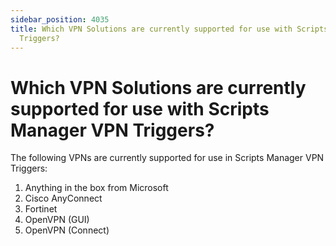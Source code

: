 ```yaml
---
sidebar_position: 4035
title: Which VPN Solutions are currently supported for use with Scripts Manager VPN
  Triggers?
---
```


# Which VPN Solutions are currently supported for use with Scripts Manager VPN Triggers?

The following VPNs are currently supported for use in Scripts Manager VPN Triggers:

1. Anything in the box from Microsoft
2. Cisco AnyConnect
3. Fortinet
4. OpenVPN (GUI)
5. OpenVPN (Connect)